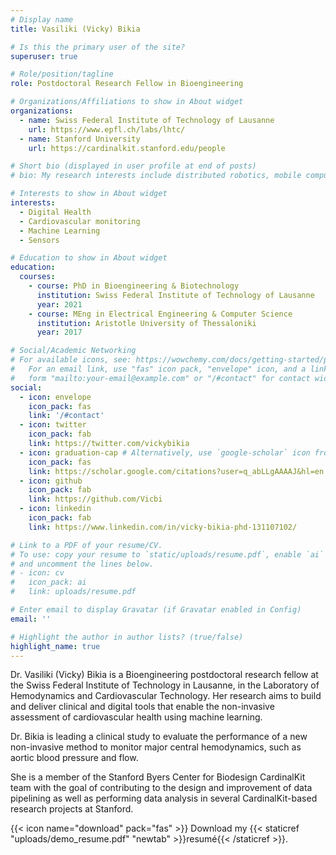 ```yaml
---
# Display name
title: Vasiliki (Vicky) Bikia

# Is this the primary user of the site?
superuser: true

# Role/position/tagline
role: Postdoctoral Research Fellow in Bioengineering

# Organizations/Affiliations to show in About widget
organizations:
  - name: Swiss Federal Institute of Technology of Lausanne
    url: https://www.epfl.ch/labs/lhtc/
  - name: Stanford University
    url: https://cardinalkit.stanford.edu/people

# Short bio (displayed in user profile at end of posts)
# bio: My research interests include distributed robotics, mobile computing and programmable matter.

# Interests to show in About widget
interests:
  - Digital Health 
  - Cardiovascular monitoring
  - Machine Learning
  - Sensors

# Education to show in About widget
education:
  courses:
    - course: PhD in Bioengineering & Biotechnology
      institution: Swiss Federal Institute of Technology of Lausanne
      year: 2021
    - course: MEng in Electrical Engineering & Computer Science 
      institution: Aristotle University of Thessaloniki
      year: 2017

# Social/Academic Networking
# For available icons, see: https://wowchemy.com/docs/getting-started/page-builder/#icons
#   For an email link, use "fas" icon pack, "envelope" icon, and a link in the
#   form "mailto:your-email@example.com" or "/#contact" for contact widget.
social:
  - icon: envelope
    icon_pack: fas
    link: '/#contact'
  - icon: twitter
    icon_pack: fab
    link: https://twitter.com/vickybikia
  - icon: graduation-cap # Alternatively, use `google-scholar` icon from `ai` icon pack
    icon_pack: fas
    link: https://scholar.google.com/citations?user=q_abLLgAAAAJ&hl=en
  - icon: github
    icon_pack: fab
    link: https://github.com/Vicbi
  - icon: linkedin
    icon_pack: fab
    link: https://www.linkedin.com/in/vicky-bikia-phd-131107102/

# Link to a PDF of your resume/CV.
# To use: copy your resume to `static/uploads/resume.pdf`, enable `ai` icons in `params.toml`,
# and uncomment the lines below.
# - icon: cv
#   icon_pack: ai
#   link: uploads/resume.pdf

# Enter email to display Gravatar (if Gravatar enabled in Config)
email: ''

# Highlight the author in author lists? (true/false)
highlight_name: true
---
```


Dr. Vasiliki (Vicky) Bikia is a Bioengineering postdoctoral research fellow at the Swiss Federal Institute of Technology in Lausanne, in the Laboratory of Hemodynamics and Cardiovascular Technology. Her research aims to build and deliver clinical and digital tools that enable the non-invasive assessment of cardiovascular health using machine learning.

Dr. Bikia is leading a clinical study to evaluate the performance of a new non-invasive method to monitor major central hemodynamics, such as aortic blood pressure and flow.

She is a member of the Stanford Byers Center for Biodesign CardinalKit team with the goal of contributing to the design and improvement of data pipelining as well as performing data analysis in several CardinalKit-based research projects at Stanford.

{{< icon name="download" pack="fas" >}} Download my {{< staticref "uploads/demo_resume.pdf" "newtab" >}}resumé{{< /staticref >}}.
